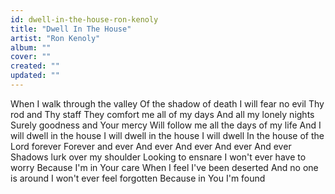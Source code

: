 ```yaml
---
id: dwell-in-the-house-ron-kenoly
title: "Dwell In The House"
artist: "Ron Kenoly"
album: ""
cover: ""
created: ""
updated: ""
---
```


When I walk through the valley
Of the shadow of death
I will fear no evil
Thy rod and Thy staff
They comfort me all of my days
And all my lonely nights
Surely goodness and Your mercy
Will follow me all the days of my life
And I will dwell in the house
I will dwell in the house
I will dwell
In the house of the Lord forever
Forever and ever
And ever
And ever
And ever
And ever
Shadows lurk over my shoulder
Looking to ensnare
I won't ever have to worry
Because I'm in Your care
When I feel I've been deserted
And no one is around
I won't ever feel forgotten
Because in You I'm found